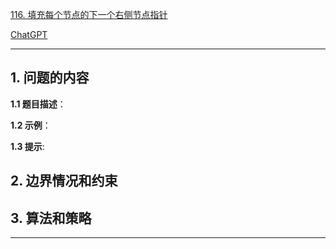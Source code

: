 [116. 填充每个节点的下一个右侧节点指针](https://leetcode.cn/problems/populating-next-right-pointers-in-each-node)

[ChatGPT](chat.openai.com)

---

## 1. 问题的内容
**1.1 题目描述**：

**1.2 示例**：

**1.3 提示**:

## 2. 边界情况和约束


## 3. 算法和策略

---

